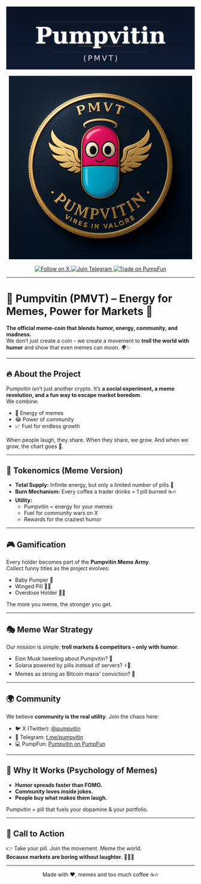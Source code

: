 <p align="center">
  <img src="Pumpvitin02.png" alt="Pumpvitin Logo" width="1000"/>
</p>

<p align="center">
  <img src="Pumpvitin01.png" alt="Pumpvitin Logo" width="490"/>
</p>

<p align="center">
  <a href="https://x.com/pumpvitin" target="_blank">
    <img src="https://img.shields.io/badge/Follow%20us%20on%20X-1DA1F2?logo=twitter&logoColor=white&style=for-the-badge" alt="Follow on X">
  </a>
  <a href="https://t.me/pumpvitin" target="_blank">
    <img src="https://img.shields.io/badge/Join%20our%20Telegram-0088CC?logo=telegram&logoColor=white&style=for-the-badge" alt="Join Telegram">
  </a>
  <a href="https://pump.fun/coin/C6DKbkhRMn6xT5vghR2SXQ5PWA5vNedWXN9rXTnCpump" target="_blank">
    <img src="https://img.shields.io/badge/Trade%20on%20PumpFun-FF4081?style=for-the-badge" alt="Trade on PumpFun">
  </a>
</p>

---

# 🚀 Pumpvitin (PMVT) – Energy for Memes, Power for Markets 💊

**The official meme-coin that blends humor, energy, community, and madness.**  
We don’t just create a coin – we create a movement to **troll the world with humor** and show that even memes can moon. 🌍✨  

---

## 🔥 About the Project  
Pumpvitin isn’t just another crypto. It’s **a social experiment, a meme revolution, and a fun way to escape market boredom**.  
We combine:  
- 💊 Energy of memes  
- 😂 Power of community  
- 📈 Fuel for endless growth  

When people laugh, they share. When they share, we grow. And when we grow, the chart goes 🚀.

---

## 💊 Tokenomics (Meme Version)  
- **Total Supply:** Infinite energy, but only a limited number of pills 💊  
- **Burn Mechanism:** Every coffee a trader drinks = 1 pill burned ☕🔥  
- **Utility:**  
  - Pumpvitin = energy for your memes  
  - Fuel for community wars on X  
  - Rewards for the craziest humor  

---

## 🎮 Gamification  
Every holder becomes part of the **Pumpvitin Meme Army**.  
Collect funny titles as the project evolves:  
- Baby Pumper 🍼  
- Winged Pill 💊🪽  
- Overdose Holder 💊💀  

The more you meme, the stronger you get.  

---

## 🎭 Meme War Strategy  
Our mission is simple: **troll markets & competitors – only with humor**.  
- Elon Musk tweeting about Pumpvitin? 🚀  
- Solana powered by pills instead of servers? ⚡💊  
- Memes as strong as Bitcoin maxis’ conviction? 💪  

---

## 🌍 Community  
We believe **community is the real utility**. Join the chaos here:  

- 🐦 X (Twitter): [@pumpvitin](https://x.com/pumpvitin)  
- 💬 Telegram: [t.me/pumpvitin](https://t.me/pumpvitin)  
- 💻 PumpFun: [Pumpvitin on PumpFun](https://pump.fun/coin/C6DKbkhRMn6xT5vghR2SXQ5PWA5vNedWXN9rXTnCpump)  

---

## 🧠 Why It Works (Psychology of Memes)  
- **Humor spreads faster than FOMO.**  
- **Community loves inside jokes.**  
- **People buy what makes them laugh.**  

Pumpvitin = pill that fuels your dopamine & your portfolio.  

---

## 📢 Call to Action  
👉 Take your pill. Join the movement. Meme the world.  
**Because markets are boring without laughter.** 💊😂🚀  

---

<p align="center">
  Made with ❤️, memes and too much coffee ☕🔥
</p>
